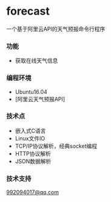 # forecast
一个基于阿里云API的天气预报命令行程序

### 功能
* 获取在线天气信息

### 编程环境
* Ubuntu16.04
* [阿里云天气预报API]

### 技术点
* 嵌入式C语言
* Linux文件IO
* TCP/IP协议解析，经典socket编程
* HTTP协议解析
* JSON数据解析

### 技术支持
992094017@qq.com
